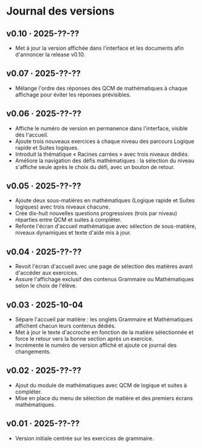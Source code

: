 # Journal des versions

## v0.10 · 2025-??-??
- Met à jour la version affichée dans l'interface et les documents afin d'annoncer la release v0.10.

## v0.07 · 2025-??-??
- Mélange l'ordre des réponses des QCM de mathématiques à chaque affichage pour éviter les réponses prévisibles.

## v0.06 · 2025-??-??
- Affiche le numéro de version en permanence dans l'interface, visible dès l'accueil.
- Ajoute trois nouveaux exercices à chaque niveau des parcours Logique rapide et Suites logiques.
- Introduit la thématique « Racines carrées » avec trois niveaux dédiés.
- Améliore la navigation des défis mathématiques : la sélection du niveau s'affiche seule après le choix du défi, avec un bouton de retour.

## v0.05 · 2025-??-??
- Ajoute deux sous-matières en mathématiques (Logique rapide et Suites logiques) avec trois niveaux chacune.
- Crée dix-huit nouvelles questions progressives (trois par niveau) réparties entre QCM et suites à compléter.
- Refonte l'écran d'accueil mathématique avec sélection de sous-matière, niveaux dynamiques et texte d'aide mis à jour.

## v0.04 · 2025-??-??
- Revoit l'écran d'accueil avec une page de sélection des matières avant d'accéder aux exercices.
- Assure l'affichage exclusif des contenus Grammaire ou Mathématiques selon le choix de l'élève.

## v0.03 · 2025-10-04
- Sépare l'accueil par matière : les onglets Grammaire et Mathématiques affichent chacun leurs contenus dédiés.
- Met à jour le texte d'accroche en fonction de la matière sélectionnée et force le retour vers la bonne section après un exercice.
- Incrémente le numéro de version affiché et ajoute ce journal des changements.

## v0.02 · 2025-??-??
- Ajout du module de mathématiques avec QCM de logique et suites à compléter.
- Mise en place du menu de sélection de matière et des premiers écrans mathématiques.

## v0.01 · 2025-??-??
- Version initiale centrée sur les exercices de grammaire.

